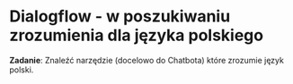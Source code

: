 # Dialogflow - w poszukiwaniu zrozumienia dla języka polskiego

**Zadanie**: Znaleźć narzędzie (docelowo do Chatbota) które zrozumie język polski.
